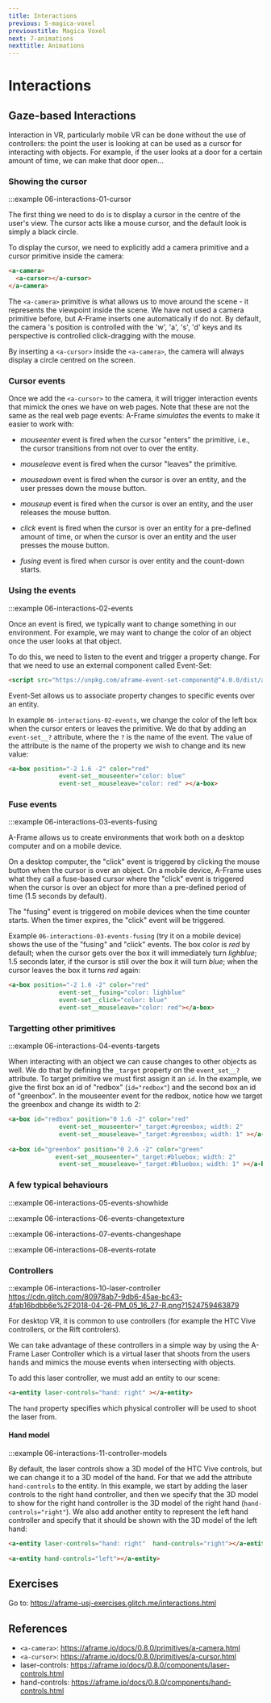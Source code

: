 ```yaml
---
title: Interactions
previous: 5-magica-voxel
previoustitle: Magica Voxel
next: 7-animations
nexttitle: Animations
---
```


# Interactions

## Gaze-based Interactions
Interaction in VR, particularly mobile VR can be done without the use of controllers: the point the user is looking at can be used as a cursor for interacting with objects. For example, if the user looks at a door for a certain amount of time, we can make that door open...

### Showing the cursor
:::example 06-interactions-01-cursor


The first thing we need to do is to display a cursor in the centre of the user's view. The cursor acts like a mouse cursor, and the default look is simply a black circle.

To display the cursor, we need to explicitly add a camera primitive and a cursor primitive inside the camera:

```html
<a-camera>
  <a-cursor></a-cursor>
</a-camera>
```
The `<a-camera>` primitive is what allows us to move around the scene - it represents the viewpoint inside the scene. We have not used a camera primitive before, but A-Frame inserts one automatically if do not. By default, the camera 's position is controlled with the 'w', 'a', 's', 'd' keys and its perspective is controlled click-dragging with the mouse.

By inserting a `<a-cursor>` inside the `<a-camera>`, the camera will always display a circle centred on the screen.

### Cursor events

Once we add the `<a-cursor>` to the camera, it will trigger interaction events that mimick the ones we have on web pages. Note that these are not the same as the real web page events: A-Frame *simulates* the events to make it easier to work with:

* *mouseenter* event is fired when the cursor "enters" the primitive, i.e., the cursor transitions from not over to over the entity.
* *mouseleave* event is fired when the cursor "leaves" the primitive.
* *mousedown* event is fired when the cursor is over an entity, and the user presses down the mouse button.
* *mouseup* event is fired when the cursor is over an entity, and the user releases the mouse button.

* *click* event is fired when the cursor is over an entity for a pre-defined amount of time, or when the cursor is over an entity and the user presses the mouse button.
* *fusing* event is fired when cursor is over entity and the count-down starts.

### Using the events
:::example 06-interactions-02-events


Once an event is fired, we typically want to change something in our environment. For example, we may want to change the color of an object once the user looks at that object. 

To do this, we need to listen to the event and trigger a property change.
For that we need to use an external component called Event-Set:
```html
<script src="https://unpkg.com/aframe-event-set-component@^4.0.0/dist/aframe-event-set-component.min.js"></script>
```

Event-Set allows us to associate property changes to specific events over an entity.

In example `06-interactions-02-events`, we change the color of the left box when the cursor enters or leaves the primitive. We do that by adding an `event-set__?` attribute, where the `?` is the name of the event. The value of the attribute is the name of the property we wish to change and its new value:
```html
<a-box position="-2 1.6 -2" color="red" 
              event-set__mouseenter="color: blue"
              event-set__mouseleave="color: red" ></a-box>
```

### Fuse events
:::example 06-interactions-03-events-fusing


A-Frame allows us to create environments that work both on a desktop computer and on a mobile device.

On a desktop computer, the "click" event is triggered by clicking the mouse button when the cursor is over an object. On a mobile device, A-Frame uses what they call a fuse-based cursor where the "click" event is triggered when the cursor is over an object for more than a pre-defined period of time (1.5 seconds by default).

The "fusing" event is triggered on mobile devices when the time counter starts. When the timer expires, the "click" event will be triggered.

Example `06-interactions-03-events-fusing` (try it on a mobile device) shows the use of the "fusing" and "click" events. The box color is *red* by default; when the cursor gets over the box it will immediately turn *lighblue*; 1.5 seconds later, if the cursor is still over the box it will turn *blue*; when the cursor leaves the box it turns *red* again:

```html
<a-box position="-2 1.6 -2" color="red" 
              event-set__fusing="color: lighblue"
              event-set__click="color: blue"
              event-set__mouseleave="color: red"></a-box>
```

### Targetting other primitives

:::example 06-interactions-04-events-targets


When interacting with an object we can cause changes to other objects as well. We do that by defining the `_target` property on the `event_set__?` attribute. To target primitive we must first assign it an `id`. In the example, we give the first box an id of "redbox" (`id="redbox"`) and the second box an id of "greenbox". In the mouseenter event for the redbox, notice how we target the greenbox and change its width to 2:

```html
<a-box id="redbox" position="0 1.6 -2" color="red"           
              event-set__mouseenter="_target:#greenbox; width: 2"
              event-set__mouseleave="_target:#greenbox; width: 1" ></a-box>
              
<a-box id="greenbox" position="0 2.6 -2" color="green" 
             event-set__mouseenter="_target:#bluebox; width: 2"
              event-set__mouseleave="_target:#bluebox; width: 1" ></a-box>
```

### A few typical behaviours

:::example 06-interactions-05-events-showhide

:::example 06-interactions-06-events-changetexture

:::example 06-interactions-07-events-changeshape

:::example 06-interactions-08-events-rotate


### Controllers

:::example 06-interactions-10-laser-controller https://cdn.glitch.com/80978ab7-9db6-45ae-bc43-4fab16bdbb6e%2F2018-04-26-PM_05_16_27-R.png?1524759463879


For desktop VR, it is common to use controllers (for example the HTC Vive controllers, or the Rift controlers). 

We can take advantage of these controllers in a simple way by using the A-Frame Laser Controller which is a virtual laser that shoots from the users hands and mimics the mouse events when intersecting with objects.

To add this laser controller, we must add an entity to our scene:

```html
<a-entity laser-controls="hand: right" ></a-entity>
```

The `hand`  property specifies which physical controller will be used to shoot the laser from.


#### Hand model

:::example 06-interactions-11-controller-models


By default, the laser controls show a 3D model of the HTC Vive controls, but we can change it to a 3D model of the hand. For that we add the attribute `hand-controls` to the entity. In this example, we start by adding the laser controls to the right hand controller, and then we specify that the 3D model to show for the right hand controller is the 3D model of the right hand (`hand-controls="right"`).
We also add another entity to represent the left hand controller and specify that it should be shown with the 3D model of the left hand:

```html
<a-entity laser-controls="hand: right"  hand-controls="right"></a-entity>
      
<a-entity hand-controls="left"></a-entity>
```

## Exercises

Go to: <a href="https://aframe-usj-exercises.glitch.me/interactions.html" target="_blank">https://aframe-usj-exercises.glitch.me/interactions.html</a>


## References
* `<a-camera>`: https://aframe.io/docs/0.8.0/primitives/a-camera.html
* `<a-cursor>`: https://aframe.io/docs/0.8.0/primitives/a-cursor.html
* laser-controls: https://aframe.io/docs/0.8.0/components/laser-controls.html
* hand-controls: https://aframe.io/docs/0.8.0/components/hand-controls.html